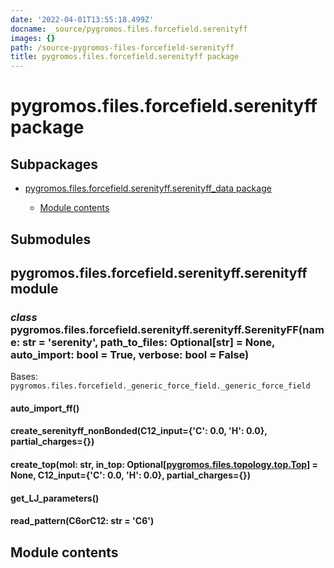 ```yaml
---
date: '2022-04-01T13:55:18.499Z'
docname: _source/pygromos.files.forcefield.serenityff
images: {}
path: /source-pygromos-files-forcefield-serenityff
title: pygromos.files.forcefield.serenityff package
---
```


# pygromos.files.forcefield.serenityff package

## Subpackages


* [pygromos.files.forcefield.serenityff.serenityff_data package]()


    * [Module contents](#module-pygromos.files.forcefield.serenityff.serenityff_data)


## Submodules

## pygromos.files.forcefield.serenityff.serenityff module


### _class_ pygromos.files.forcefield.serenityff.serenityff.SerenityFF(name: str = 'serenity', path_to_files: Optional[str] = None, auto_import: bool = True, verbose: bool = False)
Bases: `pygromos.files.forcefield._generic_force_field._generic_force_field`


#### auto_import_ff()

#### create_serenityff_nonBonded(C12_input={'C': 0.0, 'H': 0.0}, partial_charges={})

#### create_top(mol: str, in_top: Optional[[pygromos.files.topology.top.Top](#pygromos.files.topology.top.Top)] = None, C12_input={'C': 0.0, 'H': 0.0}, partial_charges={})

#### get_LJ_parameters()

#### read_pattern(C6orC12: str = 'C6')
## Module contents
